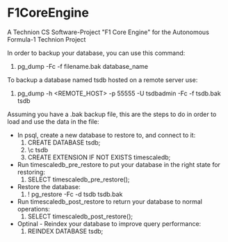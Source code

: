 # F1CoreEngine
A Technion CS Software-Project "F1 Core Engine" for the Autonomous Formula-1 Technion Project

In order to backup your database, you can use this command:
1. pg_dump -Fc -f filename.bak database_name

To backup a database named tsdb hosted on a remote server use:
1. pg_dump -h <REMOTE_HOST> -p 55555 -U tsdbadmin -Fc -f tsdb.bak tsdb

Assuming you have a .bak backup file, this are the steps to do in order to load and use the data in the file:
* In psql, create a new database to restore to, and connect to it:
  1. CREATE DATABASE tsdb;
  2. \c tsdb
  3. CREATE EXTENSION IF NOT EXISTS timescaledb;
* Run timescaledb_pre_restore to put your database in the right state for restoring:
  1. SELECT timescaledb_pre_restore();
* Restore the database:
  1. \! pg_restore -Fc -d tsdb tsdb.bak
* Run timescaledb_post_restore to return your database to normal operations:
  1. SELECT timescaledb_post_restore();
* Optinal - Reindex your database to improve query performance:
  1. REINDEX DATABASE tsdb;

